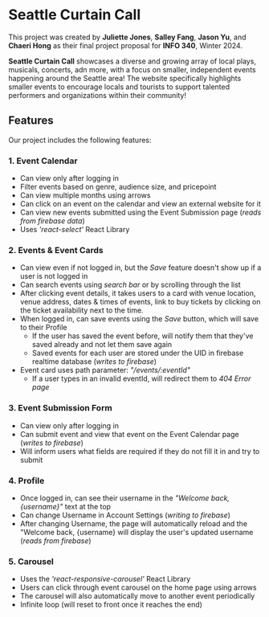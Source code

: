 # Seattle Curtain Call

This project was created by **Juliette Jones**, **Salley Fang**, **Jason Yu**,  and **Chaeri Hong** as their final project proposal for **INFO 340**, Winter 2024.

**Seattle Curtain Call** showcases a diverse and growing array of local plays, musicals, concerts, adn more, with a focus on smaller, independent events happening around the Seattle area! The website specifically highlights smaller events to encourage locals and tourists to support talented performers and organizations within their community!

## Features

Our project includes the following features:

### 1. Event Calendar

* Can view only after logging in
* Filter events based on genre, audience size, and pricepoint
* Can view multiple months using arrows
* Can click on an event on the calendar and view an external website for it
* Can view new events submitted using the Event Submission page (*reads from firebase data*)
* Uses *'react-select'* React Library

### 2. Events & Event Cards

* Can view even if not logged in, but the *Save* feature doesn't show up if a user is not logged in
* Can search events using *search bar* or by scrolling through the list
* After clicking event details, it takes users to a card with venue location, venue address, dates & times of events, link to buy tickets by clicking on the ticket availability next to the time.
* When logged in, can save events using the *Save* button, which will save to their Profile
  * If the user has saved the event before, will notify them that they've saved already and not let them save again
  * Saved events for each user are stored under the UID in firebase realtime database (*writes to firebase*)
* Event card uses path parameter: *"/events/:eventId"*
  * If a user types in an invalid eventId, will redirect them to *404 Error page*


### 3. Event Submission Form

* Can view only after logging in
* Can submit event and view that event on the Event Calendar page (*writes to firebase*)
* Will inform users what fields are required if they do not fill it in and try to submit

### 4. Profile 

* Once logged in, can see their username in the *"Welcome back, {username}"* text at the top
* Can change Username in Account Settings (*writing to firebase*)
* After changing Username, the page will automatically reload and the "Welcome back, {username} will display the user's updated username (*reads from firebase*)

### 5. Carousel
* Uses the *'react-responsive-carousel'* React Library
* Users can click through event carousel on the home page using arrows
* The carousel will also automatically move to another event periodically
* Infinite loop (will reset to front once it reaches the end)


